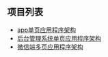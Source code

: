 ##  项目列表
* [app单页应用程序架构](https://github.com/xiaoqi1102/My-Framework-document/blob/master/doc/app.md)
* [后台管理系统单页应用程序架构](https://github.com/xiaoqi1102/My-Framework-document/blob/master/doc/Background-Management-System.md) 
* [微信端多页应用程序架构](https://github.com/xiaoqi1102/My-Framework-document/blob/master/doc/Multiple-Pages.md)








 

 
